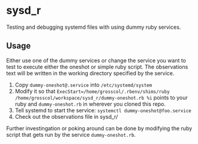 # sysd_r
Testing and debugging systemd files with using dummy ruby services.

## Usage
Either use one of the dummy services or change the service you want to test to execute either the oneshot or simple ruby script.  The observations text will be written in the working directory specified by the service.

1. Copy `dummy-oneshot@.service` into `/etc/systemd/system`
2. Modify it so that 
`ExecStart=/home/grosscol/.rbenv/shims/ruby /home/grosscol/workspace/sysd_r/dummy-oneshot.rb %i` points to your ruby and `dummy-oneshot.rb` in wherever you cloned this repo.
3. Tell systemd to start the service: `systemctl dummy-oneshot@foo.service`
4. Check out the observations file in sysd_r/

Further investingation or poking around can be done by modifying the ruby script that gets run by the service `dummy-oneshot.rb`.
